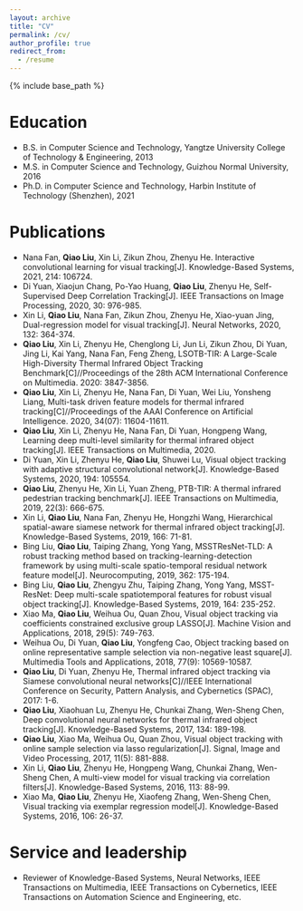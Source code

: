 ```yaml
---
layout: archive
title: "CV"
permalink: /cv/
author_profile: true
redirect_from:
  - /resume
---
```


{% include base_path %}

Education
======
* B.S. in Computer Science and Technology, Yangtze University College of Technology & Engineering, 2013
* M.S. in Computer Science and Technology, Guizhou Normal University, 2016
* Ph.D. in Computer Science and Technology, Harbin Institute of Technology (Shenzhen), 2021 

Publications
======
* Nana Fan, **Qiao Liu**, Xin Li, Zikun Zhou, Zhenyu He. Interactive convolutional learning for visual tracking[J]. Knowledge-Based Systems, 2021, 214: 106724.
* Di Yuan, Xiaojun Chang, Po-Yao Huang, **Qiao Liu**, Zhenyu He, Self-Supervised Deep Correlation Tracking[J]. IEEE Transactions on Image Processing, 2020, 30: 976-985.
* Xin Li, **Qiao Liu**, Nana Fan, Zikun Zhou, Zhenyu He, Xiao-yuan Jing, Dual-regression model for visual tracking[J]. Neural Networks, 2020, 132: 364-374.
* **Qiao Liu**, Xin Li, Zhenyu He, Chenglong Li, Jun Li, Zikun Zhou, Di Yuan, Jing Li, Kai Yang, Nana Fan, Feng Zheng, LSOTB-TIR: A Large-Scale High-Diversity Thermal Infrared Object Tracking Benchmark[C]//Proceedings of the 28th ACM International Conference on Multimedia. 2020: 3847-3856.
* **Qiao Liu**, Xin Li, Zhenyu He, Nana Fan, Di Yuan, Wei Liu, Yonsheng Liang, Multi-task driven feature models for thermal infrared tracking[C]//Proceedings of the AAAI Conference on Artificial Intelligence. 2020, 34(07): 11604-11611.
* **Qiao Liu**, Xin Li, Zhenyu He, Nana Fan, Di Yuan, Hongpeng Wang, Learning deep multi-level similarity for thermal infrared object tracking[J]. IEEE Transactions on Multimedia, 2020.
* Di Yuan, Xin Li, Zhenyu He, **Qiao Liu**, Shuwei Lu, Visual object tracking with adaptive structural convolutional network[J]. Knowledge-Based Systems, 2020, 194: 105554.
* **Qiao Liu**, Zhenyu He, Xin Li, Yuan Zheng, PTB-TIR: A thermal infrared pedestrian tracking benchmark[J]. IEEE Transactions on Multimedia, 2019, 22(3): 666-675.
* Xin Li, **Qiao Liu**, Nana Fan, Zhenyu He, Hongzhi Wang, Hierarchical spatial-aware siamese network for thermal infrared object tracking[J]. Knowledge-Based Systems, 2019, 166: 71-81.
* Bing Liu, **Qiao Liu**, Taiping Zhang, Yong Yang, MSSTResNet-TLD: A robust tracking method based on tracking-learning-detection framework by using multi-scale spatio-temporal residual network feature model[J]. Neurocomputing, 2019, 362: 175-194.
* Bing Liu, **Qiao Liu**, Zhengyu Zhu, Taiping Zhang, Yong Yang, MSST-ResNet: Deep multi-scale spatiotemporal features for robust visual object tracking[J]. Knowledge-Based Systems, 2019, 164: 235-252.
* Xiao Ma, **Qiao Liu**, Weihua Ou, Quan Zhou, Visual object tracking via coefficients constrained exclusive group LASSO[J]. Machine Vision and Applications, 2018, 29(5): 749-763.
* Weihua Ou, Di Yuan, **Qiao Liu**, Yongfeng Cao, Object tracking based on online representative sample selection via non-negative least square[J]. Multimedia Tools and Applications, 2018, 77(9): 10569-10587.
* **Qiao Liu**, Di Yuan, Zhenyu He, Thermal infrared object tracking via Siamese convolutional neural networks[C]//IEEE International Conference on Security, Pattern Analysis, and Cybernetics (SPAC), 2017: 1-6.
* **Qiao Liu**, Xiaohuan Lu, Zhenyu He, Chunkai Zhang, Wen-Sheng Chen, Deep convolutional neural networks for thermal infrared object tracking[J]. Knowledge-Based Systems, 2017, 134: 189-198.
* **Qiao Liu**, Xiao Ma, Weihua Ou, Quan Zhou, Visual object tracking with online sample selection via lasso regularization[J]. Signal, Image and Video Processing, 2017, 11(5): 881-888.
* Xin Li, **Qiao Liu**, Zhenyu He, Hongpeng Wang, Chunkai Zhang, Wen-Sheng Chen, A multi-view model for visual tracking via correlation filters[J]. Knowledge-Based Systems, 2016, 113: 88-99.
* Xiao Ma, **Qiao Liu**, Zhenyu He, Xiaofeng Zhang, Wen-Sheng Chen, Visual tracking via exemplar regression model[J]. Knowledge-Based Systems, 2016, 106: 26-37.
  
Service and leadership
======
* Reviewer of Knowledge-Based Systems, Neural Networks, IEEE Transactions on Multimedia, IEEE Transactions on Cybernetics, IEEE Transactions on Automation Science and Engineering, etc.
